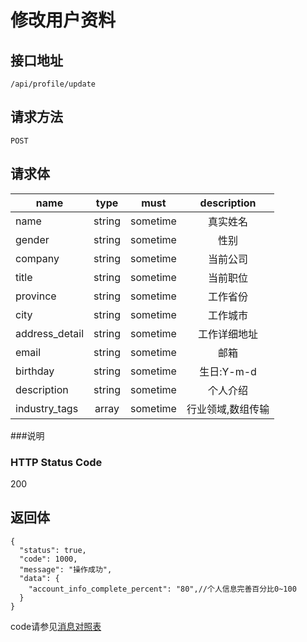 # 修改用户资料

## 接口地址

`/api/profile/update`

## 请求方法

`POST`

## 请求体

| name     | type     | must     | description |
|----------|:--------:|:--------:|:--------:|
| name | string   | sometime      | 真实姓名 |
| gender    | string   | sometime      | 性别 |
| company   | string   | sometime      | 当前公司 |
| title     | string   | sometime      | 当前职位 |
| province | string   | sometime      | 工作省份 |
| city | string   | sometime      | 工作城市 |
| address_detail | string   | sometime      | 工作详细地址 |
| email | string   | sometime      | 邮箱 |
| birthday | string   | sometime      | 生日:Y-m-d |
| description | string   | sometime      | 个人介绍 |
| industry_tags | array   | sometime      | 行业领域,数组传输 |


###说明


### HTTP Status Code

200

## 返回体
```json5
{
  "status": true,
  "code": 1000,
  "message": "操作成功",
  "data": {
    "account_info_complete_percent": "80",//个人信息完善百分比0~100
  }
}
```

code请参见[消息对照表](消息对照表.md)
